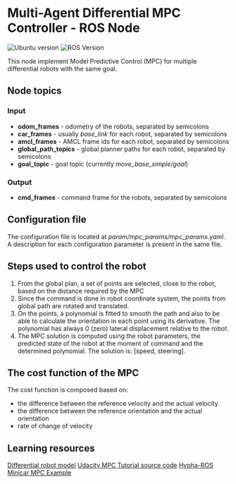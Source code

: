 # Multi-Agent Differential MPC Controller - ROS Node
![Ubuntu version](https://img.shields.io/badge/ubuntu-bionic-orange.svg "Ubuntu version")  ![ROS Version](https://img.shields.io/badge/ros-melodic-green.svg "ROS Version")

This node implement Model Predictive Control (MPC) for multiple differential robots with the same goal.

## Node topics
### Input
- **odom_frames** - odometry of the robots, separated by semicolons
- **car_frames** - usually *base_link* for each robot, separated by semicolons
- **amcl_frames** - AMCL frame ids for each robot, separated by semicolons
- **global_path_topics** - global planner paths for each robot, separated by semicolons
- **goal_topic** - goal topic (currently *move_base_simple/goal*)

### Output
- **cmd_frames** - command frame for the robots, separated by semicolons

## Configuration file
The configuration file is located at *param/mpc_params/mpc_params.yaml*. A description for each configuration parameter is present in the same file.

## Steps used to control the robot
1. From the global plan, a set of points are selected, close to the robot, based on the distance required by the MPC
2. Since the command is done in robot coordinate system, the points from global path are rotated and translated.
3. On the points, a polynomial is fitted to smooth the path and also to be able to calculate the orientation in each point using its derivative. The polynomial has always 0 (zero) lateral displacement relative to the robot.
4. The MPC solution is computed using the robot parameters, the predicted state of the robot at the moment of command and the determined polynomial. The solution is: [speed, steering].

## The cost function of the MPC
The cost function is composed based on:
- the difference between the reference velocity and the actual velocity
- the difference between the reference orientation and the actual orientation
- rate of change of velocity

## Learning resources
[Differential robot model](http://planning.cs.uiuc.edu/node659.html)
[Udacity MPC Tutorial source code](https://github.com/udacity/CarND-MPC-Quizzes)
[Hypha-ROS Minicar MPC Example](https://github.com/Hypha-ROS/hypharos_minicar)
